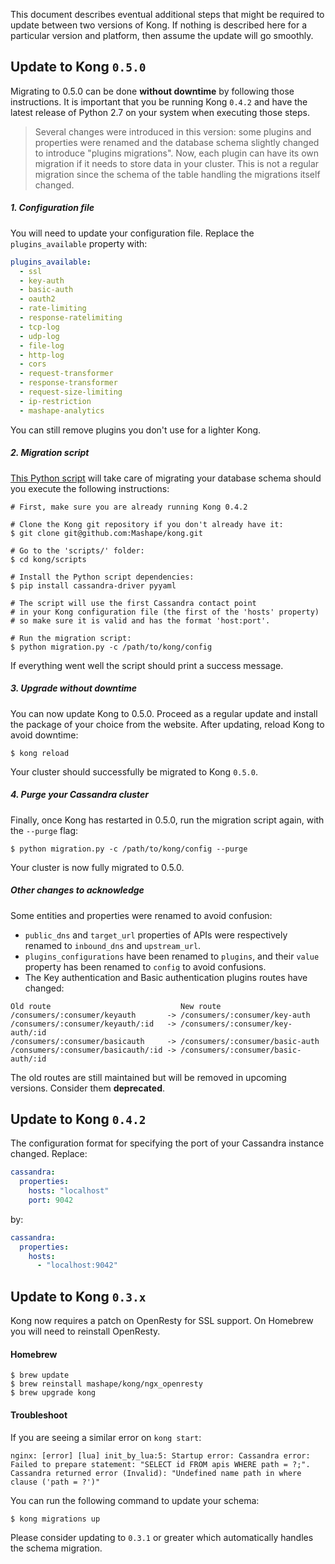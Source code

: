 This document describes eventual additional steps that might be required to update between two versions of Kong. If nothing is described here for a particular version and platform, then assume the update will go smoothly.

## Update to Kong `0.5.0`

Migrating to 0.5.0 can be done **without downtime** by following those instructions. It is important that you be running Kong `0.4.2` and have the latest release of Python 2.7 on your system when executing those steps.

> Several changes were introduced in this version: some plugins and properties were renamed and the database schema slightly changed to introduce "plugins migrations". Now, each plugin can have its own migration if it needs to store data in your cluster. This is not a regular migration since the schema of the table handling the migrations itself changed.

##### 1. Configuration file

You will need to update your configuration file. Replace the `plugins_available` property with:

```yaml
plugins_available:
  - ssl
  - key-auth
  - basic-auth
  - oauth2
  - rate-limiting
  - response-ratelimiting
  - tcp-log
  - udp-log
  - file-log
  - http-log
  - cors
  - request-transformer
  - response-transformer
  - request-size-limiting
  - ip-restriction
  - mashape-analytics
```

You can still remove plugins you don't use for a lighter Kong.

##### 2. Migration script

[This Python script](/scripts/migration.py) will take care of migrating your database schema should you execute the following instructions:

```shell
# First, make sure you are already running Kong 0.4.2

# Clone the Kong git repository if you don't already have it:
$ git clone git@github.com:Mashape/kong.git

# Go to the 'scripts/' folder:
$ cd kong/scripts

# Install the Python script dependencies:
$ pip install cassandra-driver pyyaml

# The script will use the first Cassandra contact point
# in your Kong configuration file (the first of the 'hosts' property)
# so make sure it is valid and has the format 'host:port'.

# Run the migration script:
$ python migration.py -c /path/to/kong/config
```

If everything went well the script should print a success message.

##### 3. Upgrade without downtime

You can now update Kong to 0.5.0. Proceed as a regular update and install the package of your choice from the website. After updating, reload Kong to avoid downtime:

```shell
$ kong reload
```

Your cluster should successfully be migrated to Kong `0.5.0`.

##### 4. Purge your Cassandra cluster

Finally, once Kong has restarted in 0.5.0, run the migration script again, with the `--purge` flag:

```shell
$ python migration.py -c /path/to/kong/config --purge
```

Your cluster is now fully migrated to 0.5.0.

##### Other changes to acknowledge

Some entities and properties were renamed to avoid confusion:

- `public_dns` and `target_url` properties of APIs were respectively renamed to `inbound_dns` and `upstream_url`.
- `plugins_configurations` have been renamed to `plugins`, and their `value` property has been renamed to `config` to avoid confusions.
- The Key authentication and Basic authentication plugins routes have changed:

```
Old route                             New route
/consumers/:consumer/keyauth       -> /consumers/:consumer/key-auth
/consumers/:consumer/keyauth/:id   -> /consumers/:consumer/key-auth/:id
/consumers/:consumer/basicauth     -> /consumers/:consumer/basic-auth
/consumers/:consumer/basicauth/:id -> /consumers/:consumer/basic-auth/:id
```

The old routes are still maintained but will be removed in upcoming versions. Consider them **deprecated**.

## Update to Kong `0.4.2`

The configuration format for specifying the port of your Cassandra instance changed. Replace:

```yaml
cassandra:
  properties:
    hosts: "localhost"
    port: 9042
```

by:

```yaml
cassandra:
  properties:
    hosts:
      - "localhost:9042"
```

## Update to Kong `0.3.x`

Kong now requires a patch on OpenResty for SSL support. On Homebrew you will need to reinstall OpenResty.

#### Homebrew

```shell
$ brew update
$ brew reinstall mashape/kong/ngx_openresty
$ brew upgrade kong
```

#### Troubleshoot

If you are seeing a similar error on `kong start`:

```
nginx: [error] [lua] init_by_lua:5: Startup error: Cassandra error: Failed to prepare statement: "SELECT id FROM apis WHERE path = ?;". Cassandra returned error (Invalid): "Undefined name path in where clause ('path = ?')"
```

You can run the following command to update your schema:

```
$ kong migrations up
```

Please consider updating to `0.3.1` or greater which automatically handles the schema migration.
